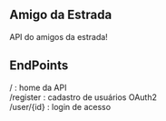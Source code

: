 ## Amigo da Estrada

API do amigos da estrada!

## EndPoints

/ 		: home da API  
/register 	: cadastro de usuários OAuth2   
/user/{id} 	: login de acesso  
 

